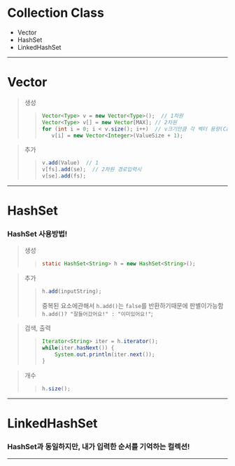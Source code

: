 # Collection Class
* Vector
* HashSet<type>
* LinkedHashSet<type>
---
# Vector
>생성
>> ```java
>>Vector<Type> v = new Vector<Type>();  // 1차원
>>Vector<Type> v[] = new Vector[MAX]; // 2차원
>>for (int i = 0; i < v.size(); i++)  // v크기만큼 각 벡터 용량(Capacity)초기화
>>    v[i] = new Vector<Integer>(ValueSize + 1);
>>```
  
>추가
>>```java
>>v.add(Value)  // 1
>>v[fs].add(se);  // 2차원 경로입력시
>>v[se].add(fs);
>>```

---

# HashSet<type>
  
### HashSet 사용방법!

>생성
>> ```java
>>static HashSet<String> h = new HashSet<String>();
>>```
  
>추가
>>```java
>>h.add(inputString);
>>```
>>
>>중복된 요소에관해서 ```h.add()```는 ```false```를 반환하기때문에 판별이가능함<br/>```h.add()? "잘들어갔어요!" : "이미있어요!"```;

>검색, 출력
>>```java
>>Iterator<String> iter = h.iterator();
>>while(iter.hasNext()) {
>>     System.out.println(iter.next());
>>}
>>```

>개수
>>```java
>>h.size();
>>```
---

# LinkedHashSet
### HashSet과 동일하지만, 내가 입력한 순서를 기억하는 컬렉션!

---


